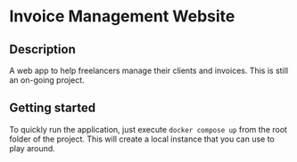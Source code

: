 # Invoice Management Website

## Description

A web app to help freelancers manage their clients and invoices. This is still an on-going project.

## Getting started

To quickly run the application, just execute `docker compose up` from the root folder of the project. This will create a local instance that you can use to play around.

